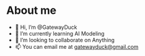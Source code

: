 # About me
- 👋 Hi, I’m @GatewayDuck 
- 🌱 I’m currently learning AI Modeling
- 💞️ I’m looking to collaborate on Anything
- 📫 You can email me at gatewayduck@gmail.com

<!---
GatewayDuck/GatewayDuck is a ✨ special ✨ repository because its `README.md` (this file) appears on your GitHub profile.
You can click the Preview link to take a look at your changes.
--->
